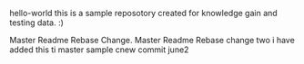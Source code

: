 hello-world
this is a sample reposotory created for knowledge gain and testing data. :)

Master Readme Rebase Change.
Master Readme Rebase change two
i have added this ti master
sample cnew commit june2
